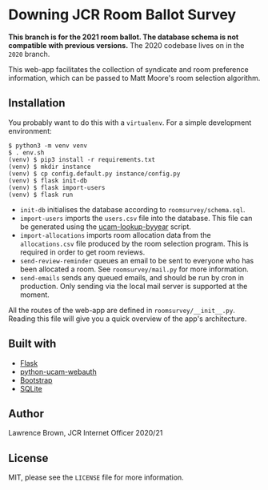# Downing JCR Room Ballot Survey

**This branch is for the 2021 room ballot. The database schema is not compatible with previous versions.**
The 2020 codebase lives on in the `2020` branch.

This web-app facilitates the collection of syndicate and room preference information, which can be passed
to Matt Moore's room selection algorithm.

## Installation

You probably want to do this with a `virtualenv`. For a simple development environment:

```
$ python3 -m venv venv
$ . env.sh
(venv) $ pip3 install -r requirements.txt
(venv) $ mkdir instance
(venv) $ cp config.default.py instance/config.py
(venv) $ flask init-db
(venv) $ flask import-users
(venv) $ flask run
```

 * `init-db` initialises the database according to `roomsurvey/schema.sql`.
 * `import-users` imports the `users.csv` file into the database. This file can be generated using the
 [ucam-lookup-byyear](https://github.com/dowjcr/ucam-lookup-byyear) script.
 * `import-allocations` imports room allocation data from the `allocations.csv` file produced by the room
 selection program. This is required in order to get room reviews.
 * `send-review-reminder` queues an email to be sent to everyone who has been allocated a room. See
 `roomsurvey/mail.py` for more information.
 * `send-emails` sends any queued emails, and should be run by cron in production. Only sending via the local
 mail server is supported at the moment.

All the routes of the web-app are defined in `roomsurvey/__init__.py`. Reading this file will give you a
quick overview of the app's architecture.

## Built with

  * [Flask](https://flask.palletsprojects.com/en/1.1.x/)
  * [python-ucam-webauth](https://python-ucam-webauth.readthedocs.io/en/latest/index.html)
  * [Bootstrap](https://getbootstrap.com)
  * [SQLite](https://sqlite.org)

## Author

Lawrence Brown, JCR Internet Officer 2020/21

## License

MIT, please see the `LICENSE` file for more information.
